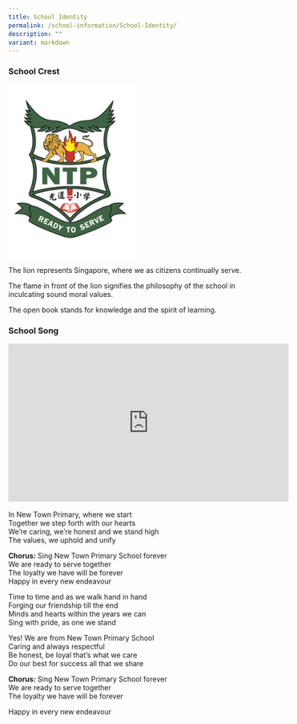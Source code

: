 ```yaml
---
title: School Identity
permalink: /school-information/School-Identity/
description: ""
variant: markdown
---
```

### School Crest

<img style="width: 50%;" src="/images/About%20Us/Crest%20only%20(coloured%20no%20background).png">

The lion represents Singapore, where we as citizens continually serve.

The flame in front of the lion signifies the philosophy of the school in inculcating sound moral values.

The open book stands for knowledge and the spirit of learning.


### School Song

<iframe width="560" height="315" src="https://www.youtube.com/embed/Gn7WNLQnXPo" title="YouTube video player" frameborder="0" allow="accelerometer; autoplay; clipboard-write; encrypted-media; gyroscope; picture-in-picture" allowfullscreen=""></iframe>

In New Town Primary, where we start<br>
Together we step forth with our hearts<br>
We’re caring, we’re honest and we stand high<br>
The values, we uphold and unify  <br>

**Chorus:**  Sing New Town Primary School forever<br>
We are ready to serve together<br>
The loyalty we have will be forever<br>
Happy in every new endeavour  <br>

Time to time and as we walk hand in hand<br>
Forging our friendship till the end<br>
Minds and hearts within the years we can<br>
Sing with pride, as one we stand  <br>

Yes! We are from New Town Primary School<br>
Caring and always respectful<br>
Be honest, be loyal that’s what we care<br>
Do our best for success all that we share  <br>

**Chorus:**  Sing New Town Primary School forever<br>
We are ready to serve together<br>
The loyalty we have will be forever<br>

Happy in every new endeavour